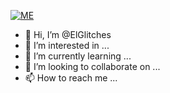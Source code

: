 [![ME](https://user-images.githubusercontent.com/60352486/141023261-0c723e4f-02e8-4088-b0d4-2e436d7a9b49.jpg)](https://www.linkedin.com/in/ivan-duran/)


- 👋 Hi, I’m @ElGlitches
- 👀 I’m interested in ...
- 🌱 I’m currently learning ...
- 💞️ I’m looking to collaborate on ...
- 📫 How to reach me ...

<!---
ElGlitches/ElGlitches is a ✨ special ✨ repository because its `README.md` (this file) appears on your GitHub profile.
You can click the Preview link to take a look at your changes.
--->





